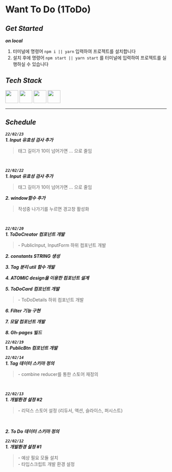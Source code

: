 # Want To Do (1ToDo)

## _Get Started_

***on local***
1. 터미널에 명령어 `npm i || yarn` 입력하여 프로젝트를 설치합니다<br>
2. 설치 후에 명령어 `npm start || yarn start` 를 터미널에 입력하여 프로젝트를 실행하실 수 있습니다<br>

## _Tech Stack_

<div>
  <img width="40" height="40" src="https://user-images.githubusercontent.com/82315118/146652190-f113fe0f-6432-481e-9c9b-b1869ddc67c7.png">
  <img width="40" height="40" src="https://user-images.githubusercontent.com/82315118/146652259-5c3b7a73-854c-40cc-bedd-f9a36f7ba664.png">
  <img width="40" height="40" src="https://user-images.githubusercontent.com/82315118/148469158-5150ccf7-c857-4fa6-90ee-4d22fc4ffd6c.png">
  <img width="40" height="40" src="https://user-images.githubusercontent.com/82315118/153709482-4c2766f3-ac4e-4af5-a55b-dab205f6f885.png">
</div>

<hr>

## _Schedule_

***`22/02/23`***<br>
***1. Input 유효성 검사 추가***
> 태그 길이가 10이 넘어가면 ... 으로 줄임
<br>

***`22/02/22`***<br>
***1. Input 유효성 검사 추가***
> 태그 길이가 10이 넘어가면 ... 으로 줄임

***2. window함수 추가***
> 작성중 나가기를 누르면 경고창 활성화
<br>

***`22/02/20`***<br>
***1. ToDoCreator 컴포넌트 개발***
> \- PublicInput, InputForm 하위 컴포넌트 개발

***2. constants STRING 생성***

***3. Tag 분리 util 함수 개발***

***4. ATOMIC design을 이용한 컴포넌트 설계***

***5. ToDoCard 컴포넌트 개발***
> \- ToDoDetails 하위 컴포넌트 개발

***6. Filter 기능 구현***

***7. 모달 컴포넌트 개발***

***8. Gh-pages 빌드***
<br>

***`22/02/19`***<br>
***1. PublicBtn 컴포넌트 개발***
<br>

***`22/02/14`***<br>
***1. Tag 데이터 스키마 정의***
> \- combine reducer를 통한 스토어 재정의
<br>

***`22/02/13`***<br>
***1. 개발환경 설정 #2***
> \- 리덕스 스토어 설정 (리듀서, 액션, 슬라이스, 퍼시스트)
<br>

***2. To Do 데이터 스키마 정의***

***`22/02/12`***<br>
***1. 개발환경 설정 #1***
> \- 예상 필요 모듈 설치<br> - 타입스크립트 개발 환경 설정